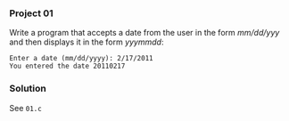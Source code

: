 ### Project 01

Write a program that accepts a date from the user in the form _mm/dd/yyy_ and
then displays it in the form _yyymmdd_:

```
Enter a date (mm/dd/yyyy): 2/17/2011
You entered the date 20110217
```

### Solution

See `01.c`
